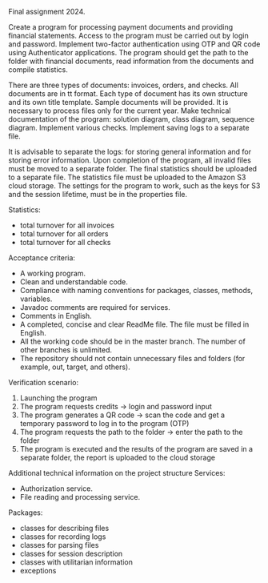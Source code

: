 Final assignment 2024.

Create a program for processing payment documents and providing financial statements.
Access to the program must be carried out by login and password.
Implement two-factor authentication using OTP and QR code using Authenticator applications.
The program should get the path to the folder with financial documents, read information
from the documents and compile statistics.

There are three types of documents: invoices, orders, and checks.
All documents are in tt format.
Each type of document has its own structure and its own title template. Sample documents will be provided.
It is necessary to process files only for the current year.
Make technical documentation of the program: solution diagram, class diagram, sequence diagram.
Implement various checks.
Implement saving logs to a separate file.

It is advisable to separate the logs: for storing general information and for storing error information.
Upon completion of the program, all invalid files must be moved to a separate folder.
The final statistics should be uploaded to a separate file. The statistics file
must be uploaded to the Amazon S3 cloud storage.
The settings for the program to work, such as the keys for S3 and the session lifetime,
must be in the properties file.

Statistics:
- total turnover for all invoices
- total turnover for all orders
- total turnover for all checks

Acceptance criteria:
- A working program.
- Clean and understandable code.
- Compliance with naming conventions for packages, classes, methods, variables.
- Javadoc comments are required for services.
- Comments in English.
- A completed, concise and clear ReadMe file. The file must be filled in English.
- All the working code should be in the master branch. The number of other branches is unlimited.
- The repository should not contain unnecessary files and folders (for example, out, target, and others).

Verification scenario:
1. Launching the program
2. The program requests credits -> login and password input
3. The program generates a QR code -> scan the code and get a temporary password to log in to the program (OTP)
4. The program requests the path to the folder -> enter the path to the folder
5. The program is executed and the results of the program are saved in a separate folder, the report is uploaded to the cloud storage

Additional technical information on the project structure
Services:
- Authorization service.
- File reading and processing service.

Packages:
- classes for describing files
- classes for recording logs
- classes for parsing files
- classes for session description
- classes with utilitarian information
- exceptions